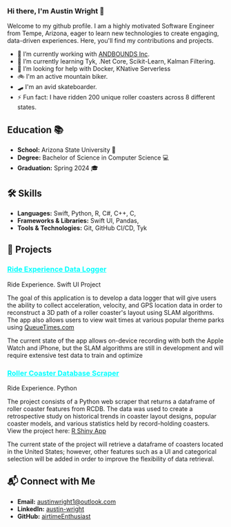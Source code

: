 <!-- Header -->
### Hi there, I'm Austin Wright 👋
Welcome to my github profile. I am a highly motivated Software Engineer from Tempe, Arizona, eager to learn new technologies to create engaging, data-driven experiences. Here, you'll find my contributions and projects. 

- 🔭 I’m currently working with [ANDBOUNDS Inc](https://andbounds.com).
- 🌱 I’m currently learning Tyk, .Net Core, Scikit-Learn, Kalman Filtering.
- 🤔 I’m looking for help with Docker, KNative Serverless
- 🚲 I'm an active mountain biker.
- 🛹 I'm an avid skateboarder.
- ⚡ Fun fact: I have ridden 200 unique roller coasters across 8 different states. 


<!---Education--->
## Education 📚
- **School:** Arizona State University 🔱
- **Degree:** Bachelor of Science in Computer Science 💻
- **Graduation:** Spring 2024 🎓

<!---Skills--->
## 🛠️ Skills
- **Languages:** Swift, Python, R, C#, C++, C, 
- **Frameworks & Libraries:** Swift UI, Pandas, 
- **Tools & Technologies:** Git, GitHub CI/CD, Tyk

<!---Projects--->
## 🚀 Projects
### <a href="https://github.com/airtimeEnthusiast/Ride_Experience" style="color: aqua;">Ride Experience Data Logger</a>
Ride Experience. Swift UI Project

The goal of this application is to develop a data logger that will give users the ability to collect acceleration, velocity, and GPS location data in order to reconstruct a 3D path of a roller coaster's layout using SLAM algorithms. The app also allows users to view wait times at various popular theme parks using [QueueTimes.com](https://queue-times.com/pages/api) 

The current state of the app allows on-device recording with both the Apple Watch and iPhone, but the SLAM algorithms are still in development and will require extensive test data to train and optimize

### <a href="https://github.com/airtimeEnthusiast/RCDBScraper" style="color: aqua;">Roller Coaster Database Scraper</a>
Ride Experience. Python 

The project consists of a Python web scraper that returns a dataframe of roller coaster features from RCDB. The data was used to create a retrospective study on historical trends in coaster layout designs, popular coaster models, and various statistics held by record-holding coasters. View the project here: [R Shiny App](https://wrightapps.shinyapps.io/TidyverseStudy)

The current state of the project will retrieve a dataframe of coasters located in the United States; however, other features such as a UI and categorical selection will be added in order to improve the flexibility of data retrieval. 

<!-- Connect with Me Section -->
## 📬 Connect with Me
- **Email:** [austinwright1@outlook.com](mailto:austinwright1@outlook.com?subject=%20Hi%20there%20Austin)
- **LinkedIn:** [austin-wright](https://www.linkedin.com/in/austin-wright/)
- **GitHub:** [airtimeEnthusiast](https://github.com/airtimeEnthusiast)


<!--
**airtimeEnthusiast/airtimeEnthusiast** is a ✨ _special_ ✨ repository because its `README.md` (this file) appears on your GitHub profile.

Here are some ideas to get you started:

- 🔭 I’m currently working on ...
- 🌱 I’m currently learning ...
- 👯 I’m looking to collaborate on ...
- 🤔 I’m looking for help with ...
- 💬 Ask me about ...
- 📫 How to reach me: ...
- 😄 Pronouns: ...
- ⚡ Fun fact: ...
-->
